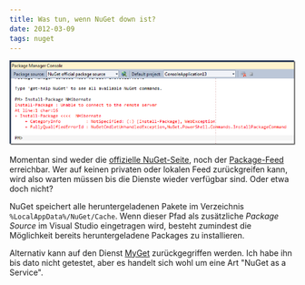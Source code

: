 ```yaml
---
title: Was tun, wenn NuGet down ist?
date: 2012-03-09
tags: nuget
---
```

![NuGet not available](/images/nuget_down.png)

Momentan sind weder die [offizielle NuGet-Seite](http://nuget.org/), noch der [Package-Feed](https://nuget.org/api/v2/) erreichbar. Wer auf keinen privaten oder lokalen Feed zurückgreifen kann, wird also warten müssen bis die Dienste wieder verfügbar sind. Oder etwa doch nicht?

NuGet speichert alle heruntergeladenen Pakete im Verzeichnis `%LocalAppData%/NuGet/Cache`. Wenn dieser Pfad als zusätzliche *Package Source* im Visual Studio eingetragen wird, besteht zumindest die Möglichkeit bereits heruntergeladene Packages zu installieren.

Alternativ kann auf den Dienst [MyGet](http://www.myget.org/) zurückgegriffen werden. Ich habe ihn bis dato nicht getestet, aber es handelt sich wohl um eine Art "NuGet as a Service".
